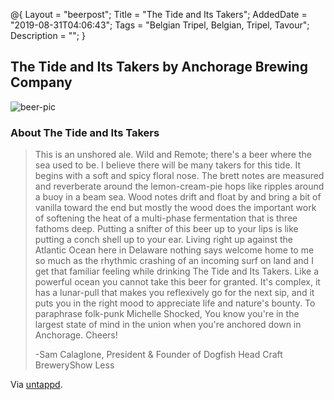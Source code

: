 @{
 Layout = "beerpost";
 Title = "The Tide and Its Takers";
 AddedDate = "2019-08-31T04:06:43";
 Tags = "Belgian Tripel, Belgian, Tripel, Tavour";
 Description = "";
 }
 

## The Tide and Its Takers by Anchorage Brewing Company

![beer-pic]

### About The Tide and Its Takers

> This is an unshored ale. Wild and Remote; there's a beer where the sea used to be. I believe there will be many takers for this tide. It begins with a soft and spicy floral nose. The brett notes are measured and reverberate around the lemon-cream-pie hops like ripples around a buoy in a beam sea. Wood notes drift and float by and bring a bit of vanilla toward the end but mostly the wood does the important work of softening the heat of a multi-phase fermentation that is three fathoms deep. Putting a snifter of this beer up to your lips is like putting a conch shell up to your ear. Living right up against the Atlantic Ocean here in Delaware nothing says welcome home to me so much as the rhythmic crashing of an incoming surf on land and I get that familiar feeling while drinking The Tide and Its Takers. Like a powerful ocean you cannot take this beer for granted. It's complex, it has a lunar-pull that makes you reflexively go for the next sip, and it puts you in the right mood to appreciate life and nature's bounty. To paraphrase folk-punk Michelle Shocked, You know you're in the largest state of mind in the union when you're anchored down in Anchorage. Cheers!
>
> -Sam Calaglone, President & Founder of Dogfish Head Craft BreweryShow Less

Via [untappd][untappd-url].

[untappd-url]: <https://untappd.com//b/anchorage-brewing-company-the-tide-and-its-takers/86591>
[beer-pic]: https://jasonpowley.com/assets/img/2019-08-31-the-tide-and-its-takers.jpeg "The Tide and Its Takers by Anchorage Brewing Company"
